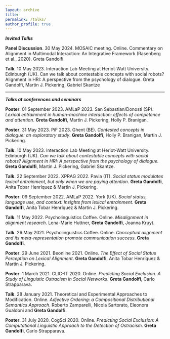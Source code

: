 ```yaml
---
layout: archive
title: 
permalink: /talks/
author_profile: true
---
```


***Invited Talks***

**Panel Discussion**. 30 May 2024. MOSAIC meeting. Online. Commentary on Alignment in Multimodal Interaction: An Integrative Framework (Rasenberg et al., 2020). Greta Gandolfi

**Talk**. 10 May 2023. Interaction Lab Meeting at Heriot-Watt University. Edinburgh (UK). Can we talk about contestable concepts with social robots? Alignment in HRI: A perspective from the psychology of dialogue. Greta Gandolfi, Martin J. Pickering, Gabriel Skantze

---

***Talks at conferences and seminars***

**Poster**. 01 September 2023. AMLaP 2023. San Sebastian/Donosti (SP). _Lexical entrainment in human-machine interaction: effects of competence and attention_. **Greta Gandolfi**, Martin J. Pickering, Holly P. Branigan.

**Poster**. 31 May 2023. PiF 2023. Ghent (BE). _Contested concepts in dialogue: an exploratory study_. **Greta Gandolfi**, Holly P. Branigan, Martin J. Pickering.

**Talk**. 10 May 2023. Interaction Lab Meeting at Heriot-Watt University. Edinburgh (UK). _Can we talk about contestable concepts with social robots? Alignment in HRI: A perspective from the psychology of dialogue._ **Greta Gandolfi**, Martin J. Pickering, Gabriel Skantze.

**Talk**. 22 September 2022. XPRAG 2022. Pavia (IT). _Social status modulates lexical entrainment, but only when we are paying attention_. **Greta Gandolfi**, Anita Tobar Henríquez & Martin J. Pickering.

**Poster**. 09 September 2022. AMLaP 2022. York (UK). _Social status, language use, and context: Insights from lexical entrainment_. **Greta Gandolfi**, Anita Tobar Henríquez & Martin J. Pickering.

**Talk**. 11 May 2022. Psycholinguistics Coffee. Online. _Misalignment in alignment research_. Lena-Marie Huttner, **Greta Gandolfi**, Joanna Kruyt.

**Talk**. 26 May 2021. Psycholinguistics Coffee. Online. _Conceptual alignment and its meta-representation promote communication success_. **Greta Gandolfi**. 

**Poster**. 29 June 2021. Beonline 2021. Online. _The Effect of Social Status Perception on Lexical Alignment_. **Greta Gandolfi**, Anita Tobar Henríquez & Martin J. Pickering.

**Poster**. 1 March 2021. CLIC-IT 2020. Online. _Predicting Social Exclusion. A Study of Linguistic Ostracism in Social Networks_. **Greta Gandolfi**, Carlo Strapparava.

**Talk**. 28 January 2021. Theoretical and Experimental Approaches to Modification. Online. _Adjective Ordering: a Compositional Distributional Semantics Approach_. Roberto Zamparelli, Nicola Sartorato, Eleonora Gualdoni and **Greta Gandolfi**. 

**Poster**. 31 July 2020. CogSci 2020. Online. _Predicting Social Exclusion: A Computational Linguistic Approach to the Detection of Ostracism._ **Greta Gandolfi**, Carlo Strapparava.

